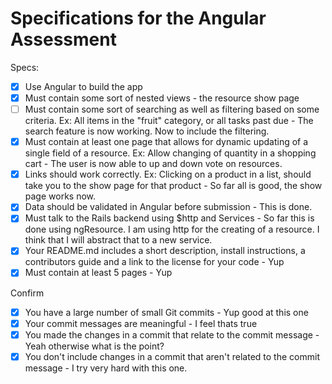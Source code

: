# Specifications for the Angular Assessment

Specs:
- [x] Use Angular to build the app
- [x] Must contain some sort of nested views - the resource show page
- [ ] Must contain some sort of searching as well as filtering based on some criteria. Ex: All items in the "fruit" category, or all tasks past due - The search feature is now working. Now to include the filtering.
- [x] Must contain at least one page that allows for dynamic updating of a single field of a resource. Ex: Allow changing of quantity in a shopping cart - The user is now able to up and down vote on resources.
- [x] Links should work correctly. Ex: Clicking on a product in a list, should take you to the show page for that product - So far all is good, the show page works now.
- [x] Data should be validated in Angular before submission - This is done.
- [x] Must talk to the Rails backend using $http and Services - So far this is done using ngResource. I am using http for the creating of a resource. I think that I will abstract that to a new service.
- [x] Your README.md includes a short description, install instructions, a contributors guide and a link to the license for your code - Yup
- [x] Must contain at least 5 pages - Yup

Confirm
- [x] You have a large number of small Git commits - Yup good at this one
- [x] Your commit messages are meaningful - I feel thats true
- [x] You made the changes in a commit that relate to the commit message - Yeah otherwise what is the point?
- [x] You don't include changes in a commit that aren't related to the commit message - I try very hard with this one.

